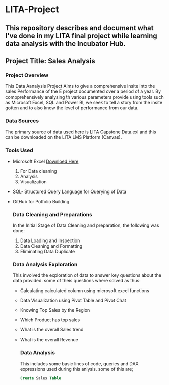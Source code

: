 # LITA-Project
## This repository describes and document what I've done in my LITA final project while learning data analysis with the Incubator Hub.

## Project Title: Sales Analysis

### Project Overview
This Data Aanalysis Project Aims to give a comprehensive insite into the sales Performance of the E project documented over a period of a year. By compprehensively analysing th various parameters provide using tools such as Microsoft Excel, SQL and Power BI, we seek to tell a story from the insite gotten and to also know the level of performance from our data.

### Data Sources
The primary source of data used here is LITA Capstone Data.exl and this can be downloaded on the LITA LMS Platform (Canvas). 

### Tools Used
- Microsoft Excel [Downloed Here](https://www.microsoft.com)
   1. For Data cleaning
   2. Analysis
   3. Visualization
- SQL- Structured Query Language for Querying of Data
- GitHub for Potfolio Building

  ### Data Cleaning and Preparations
  In the Initial Stage of Data Cleaning and preparation, the following was done:
  1. Data Loading and Inspection
  2. Data Cleaning and Formatting
  3. Eliminating Data Duplicate

  ### Data Analysis Exploration
  This involved the exploration of data to answer key questions about the data provided. some of theis questions where solved as thus:
  - Calculating calculated column using microsoft excel functions
  - Data Visualization using Pivot Table and Pivot Chat
  - Knowing Top Sales by the Region
  - Which Product has top sales
  - What is the overall Sales trend
  - What is the overall Revenue

    ### Data Analysis
    This includes some basic lines of code, queries and DAX expressions used during this anlysis. some of this are;
    
    ```SQL
    Create Sales Table
    ```
